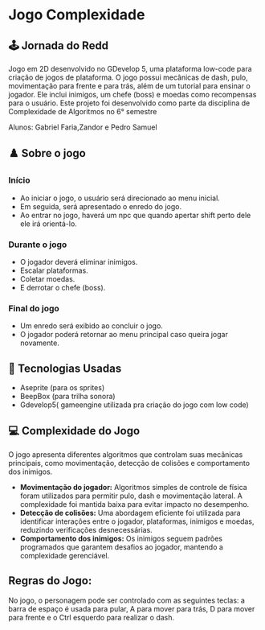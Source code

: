 # Jogo Complexidade

## :joystick: Jornada do Redd
Jogo em 2D desenvolvido no GDevelop 5, uma plataforma low-code para criação de jogos de plataforma. O jogo possui mecânicas de dash, pulo, movimentação para frente e para trás, além de um tutorial para ensinar o jogador. Ele inclui inimigos, um chefe (boss) e moedas como recompensas para o usuário. Este projeto foi desenvolvido como parte da disciplina de Complexidade de Algoritmos no 6° semestre

Alunos: Gabriel Faria,Zandor e Pedro Samuel

## :chess_pawn: Sobre o jogo

### Início
- Ao iniciar o jogo, o usuário será direcionado ao menu inicial.  
- Em seguida, será apresentado o enredo do jogo.  
- Ao entrar no jogo, haverá um npc que quando apertar shift perto dele ele irá orientá-lo.  

### Durante o jogo
- O jogador deverá eliminar inimigos.  
- Escalar plataformas.  
- Coletar moedas.  
- E derrotar o chefe (boss).  

### Final do jogo
- Um enredo será exibido ao concluir o jogo.  
- O jogador poderá retornar ao menu principal caso queira jogar novamente.


## :hammer: Tecnologias Usadas
- Aseprite (para os sprites)
- BeepBox (para trilha sonora)
- Gdevelop5( gameengine utilizada pra criação do jogo com low code)

## :computer: Complexidade do Jogo

  O jogo apresenta diferentes algoritmos que controlam suas mecânicas principais, como movimentação, detecção de colisões e comportamento dos inimigos. 

- **Movimentação do jogador:** Algoritmos simples de controle de física foram utilizados para permitir pulo, dash e movimentação lateral. A complexidade foi mantida baixa para evitar impacto no desempenho.  
- **Detecção de colisões:** Uma abordagem eficiente foi utilizada para identificar interações entre o jogador, plataformas, inimigos e moedas, reduzindo verificações desnecessárias.  
- **Comportamento dos inimigos:** Os inimigos seguem padrões programados que garantem desafios ao jogador, mantendo a complexidade gerenciável.

## Regras do Jogo:
No jogo, o personagem pode ser controlado com as seguintes teclas: a barra de espaço é usada para pular, A para mover para trás, D para mover para frente e o Ctrl esquerdo para realizar o dash.

